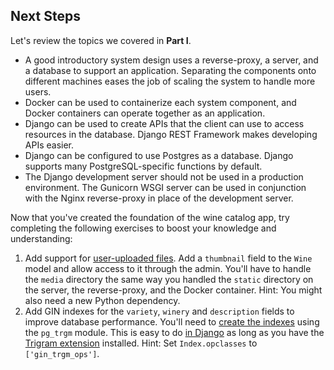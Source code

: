 ## Next Steps

Let's review the topics we covered in **Part I**.

- A good introductory system design uses a reverse-proxy, a server, and a database to support an application. Separating the components onto different machines eases the job of scaling the system to handle more users.
- Docker can be used to containerize each system component, and Docker containers can operate together as an application.
- Django can be used to create APIs that the client can use to access resources in the database. Django REST Framework makes developing APIs easier.
- Django can be configured to use Postgres as a database. Django supports many PostgreSQL-specific functions by default.
- The Django development server should not be used in a production environment. The Gunicorn WSGI server can be used in conjunction with the Nginx reverse-proxy in place of the development server.

Now that you've created the foundation of the wine catalog app, try completing the following exercises to boost your knowledge and understanding:

1. Add support for [user-uploaded files](https://docs.djangoproject.com/en/3.0/topics/files/). Add a `thumbnail` field to the `Wine` model and allow access to it through the admin. You'll have to handle the `media` directory the same way you handled the `static` directory on the server, the reverse-proxy, and the Docker container. Hint: You might also need a new Python dependency.
1. Add GIN indexes for the `variety`, `winery` and `description` fields to improve database performance. You'll need to [create the indexes](https://www.postgresql.org/docs/12/pgtrgm.html#id-1.11.7.40.7) using the `pg_trgm` module. This is easy to do [in Django](https://docs.djangoproject.com/en/3.0/ref/contrib/postgres/indexes/#ginindex) as long as you have the [Trigram extension](https://docs.djangoproject.com/en/3.0/ref/contrib/postgres/operations/#trigramextension) installed. Hint: Set `Index.opclasses` to `['gin_trgm_ops']`.
